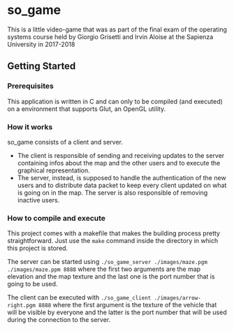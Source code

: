 # so_game

This is a little video-game that was as part of the final exam of the operating systems course held by Giorgio Grisetti and Irvin Aloise at the Sapienza University in 2017-2018

## Getting Started

### Prerequisites

This application is written in C and can only to be compiled (and executed) on a environment that supports Glut, an OpenGL utility.

### How it works
so_game consists of a client and server.
- The client is responsible of sending and receiving updates to the server containing infos about the map and the other users and to execute the graphical representation.
- The server, instead, is supposed to handle the authentication of the new users and to distribute data packet to keep every client updated on what is going on in the map. The server is also responsible of removing inactive users.

### How to compile and execute
This project comes with a makefile that makes the building process pretty straightforward. Just use the `make` command inside the directory in which this project is stored.

The server can be started using `./so_game_server ./images/maze.pgm ./images/maze.ppm 8888` where the first two arguments are the map elevation and the map texture and the last one is the port number that is going to be used.

The client can be executed with `./so_game_client ./images/arrow-right.pgm 8888` where the first argument is the texture of the vehicle that will be visible by everyone and the latter is the port number that will be used during the connection to the server.
